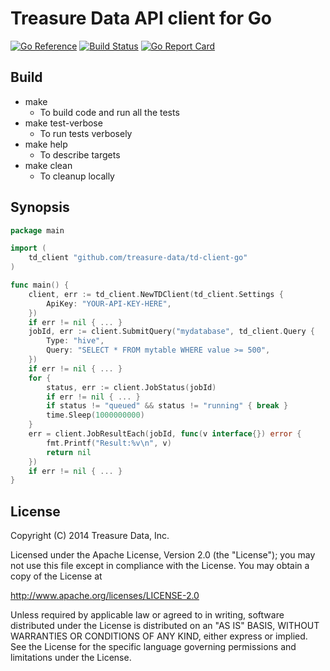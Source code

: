 Treasure Data API client for Go
===============================

[![Go Reference](https://pkg.go.dev/badge/github.com/treasure-data/td-client-go.svg)](https://pkg.go.dev/github.com/treasure-data/td-client-go)
[![Build Status](https://github.com/treasure-data/td-client-go/actions/workflows/golang.yml/badge.svg)](https://github.com/treasure-data/td-client-go/actions/workflows/golang.yml)
[![Go Report Card](https://goreportcard.com/badge/github.com/treasure-data/td-client-go)](https://goreportcard.com/report/github.com/treasure-data/td-client-go)

Build
-----
* make
  * To build code and run all the tests
* make test-verbose
  * To run tests verbosely
* make help
  * To describe targets
* make clean
  * To cleanup locally

Synopsis
--------

```go
package main

import (
	td_client "github.com/treasure-data/td-client-go"
)

func main() {
	client, err := td_client.NewTDClient(td_client.Settings {
		ApiKey: "YOUR-API-KEY-HERE",
	})
	if err != nil { ... }
	jobId, err := client.SubmitQuery("mydatabase", td_client.Query {
		Type: "hive",
		Query: "SELECT * FROM mytable WHERE value >= 500",
	})
	if err != nil { ... }
	for {
		status, err := client.JobStatus(jobId)
		if err != nil { ... }
		if status != "queued" && status != "running" { break }
		time.Sleep(1000000000)
	}
	err = client.JobResultEach(jobId, func(v interface{}) error {
		fmt.Printf("Result:%v\n", v)
		return nil
	})
	if err != nil { ... }
}
```

License
-------

Copyright (C) 2014 Treasure Data, Inc.

Licensed under the Apache License, Version 2.0 (the "License");
you may not use this file except in compliance with the License.
You may obtain a copy of the License at

   http://www.apache.org/licenses/LICENSE-2.0

Unless required by applicable law or agreed to in writing, software
distributed under the License is distributed on an "AS IS" BASIS,
WITHOUT WARRANTIES OR CONDITIONS OF ANY KIND, either express or implied.
See the License for the specific language governing permissions and
limitations under the License.
